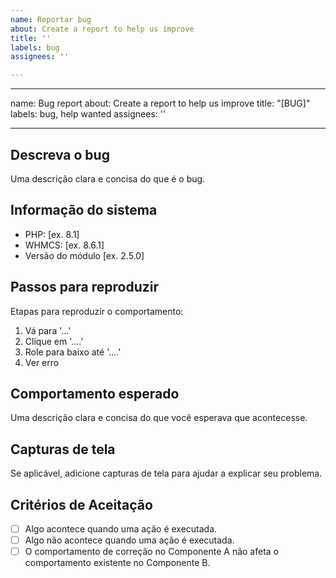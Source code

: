 ```yaml
---
name: Reportar bug
about: Create a report to help us improve
title: ''
labels: bug
assignees: ''

---
```


---
name: Bug report
about: Create a report to help us improve
title: "[BUG]"
labels: bug, help wanted
assignees: ''

---

## Descreva o bug
Uma descrição clara e concisa do que é o bug.

## Informação do sistema
- PHP: [ex. 8.1]
- WHMCS: [ex. 8.6.1]
- Versão do módulo [ex. 2.5.0]

## Passos para reproduzir
Etapas para reproduzir o comportamento:
1. Vá para '...'
2. Clique em '....'
3. Role para baixo até '....'
4. Ver erro

## Comportamento esperado
Uma descrição clara e concisa do que você esperava que acontecesse.

## Capturas de tela
Se aplicável, adicione capturas de tela para ajudar a explicar seu problema.

## Critérios de Aceitação

<!-- Defina as condições que devem ser verdadeiras para encerrar o problema. -->

- [ ] Algo acontece quando uma ação é executada.
- [ ] Algo não acontece quando uma ação é executada.
- [ ] O comportamento de correção no Componente A não afeta o comportamento existente no Componente B.
